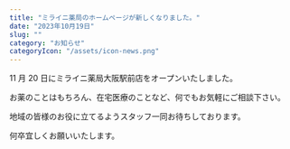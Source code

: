 ```yaml
---
title: "ミライニ薬局のホームページが新しくなりました。"
date: "2023年10月19日"
slug: ""
category: "お知らせ"
categoryIcon: "/assets/icon-news.png"
---
```


11 月 20 日にミライニ薬局大阪駅前店をオープンいたしました。

お薬のことはもちろん、在宅医療のことなど、何でもお気軽にご相談下さい。

地域の皆様のお役に立てるようスタッフ一同お待ちしております。

何卒宜しくお願いいたします。
